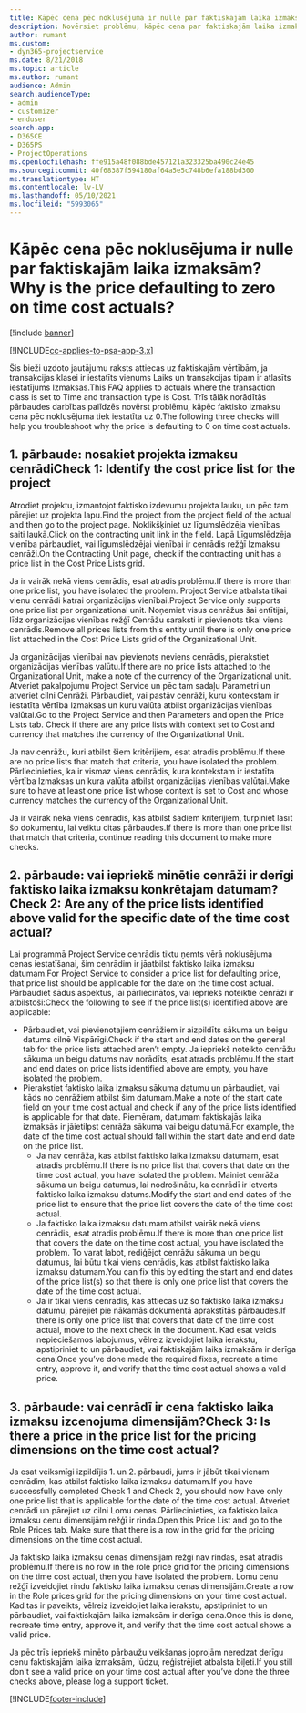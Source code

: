 ```yaml
---
title: Kāpēc cena pēc noklusējuma ir nulle par faktiskajām laika izmaksām?
description: Novērsiet problēmu, kāpēc cena par faktiskajām laika izmaksām tiek pēc noklusējuma iestatīta uz 0.
author: rumant
ms.custom:
- dyn365-projectservice
ms.date: 8/21/2018
ms.topic: article
ms.author: rumant
audience: Admin
search.audienceType:
- admin
- customizer
- enduser
search.app:
- D365CE
- D365PS
- ProjectOperations
ms.openlocfilehash: ffe915a48f088bde457121a323325ba490c24e45
ms.sourcegitcommit: 40f68387f594180af64a5e5c748b6efa188bd300
ms.translationtype: HT
ms.contentlocale: lv-LV
ms.lasthandoff: 05/10/2021
ms.locfileid: "5993065"
---
```

# <a name="why-is-the-price-defaulting-to-zero-on-time-cost-actuals"></a><span data-ttu-id="7b4d0-103">Kāpēc cena pēc noklusējuma ir nulle par faktiskajām laika izmaksām?</span><span class="sxs-lookup"><span data-stu-id="7b4d0-103">Why is the price defaulting to zero on time cost actuals?</span></span>

[!include [banner](../includes/psa-now-project-operations.md)]

[!INCLUDE[cc-applies-to-psa-app-3.x](../includes/cc-applies-to-psa-app-3x.md)]

<span data-ttu-id="7b4d0-104">Šis bieži uzdoto jautājumu raksts attiecas uz faktiskajām vērtībām, ja transakcijas klasei ir iestatīts vienums Laiks un transakcijas tipam ir atlasīts iestatījums Izmaksas.</span><span class="sxs-lookup"><span data-stu-id="7b4d0-104">This FAQ applies to actuals where the transaction class is set to Time and transaction type is Cost.</span></span> <span data-ttu-id="7b4d0-105">Trīs tālāk norādītās pārbaudes darbības palīdzēs novērst problēmu, kāpēc faktisko izmaksu cena pēc noklusējuma tiek iestatīta uz 0.</span><span class="sxs-lookup"><span data-stu-id="7b4d0-105">The following three checks will help you troubleshoot why the price is defaulting to 0 on time cost actuals.</span></span>
 
## <a name="check-1-identify-the-cost-price-list-for-the-project"></a><span data-ttu-id="7b4d0-106">1. pārbaude: nosakiet projekta izmaksu cenrādi</span><span class="sxs-lookup"><span data-stu-id="7b4d0-106">Check 1: Identify the cost price list for the project</span></span>

<span data-ttu-id="7b4d0-107">Atrodiet projektu, izmantojot faktisko izdevumu projekta lauku, un pēc tam pārejiet uz projekta lapu.</span><span class="sxs-lookup"><span data-stu-id="7b4d0-107">Find the project from the project field of the actual and then go to the project page.</span></span> <span data-ttu-id="7b4d0-108">Noklikšķiniet uz līgumslēdzēja vienības saiti laukā.</span><span class="sxs-lookup"><span data-stu-id="7b4d0-108">Click on the contracting unit link in the field.</span></span> <span data-ttu-id="7b4d0-109">Lapā Līgumslēdzēja vienība pārbaudiet, vai līgumslēdzējai vienībai ir cenrādis režģī Izmaksu cenrāži.</span><span class="sxs-lookup"><span data-stu-id="7b4d0-109">On the Contracting Unit page, check if the contracting unit has a price list in the Cost Price Lists grid.</span></span>

<span data-ttu-id="7b4d0-110">Ja ir vairāk nekā viens cenrādis, esat atradis problēmu.</span><span class="sxs-lookup"><span data-stu-id="7b4d0-110">If there is more than one price list, you have isolated the problem.</span></span> <span data-ttu-id="7b4d0-111">Project Service atbalsta tikai vienu cenrādi katrai organizācijas vienībai.</span><span class="sxs-lookup"><span data-stu-id="7b4d0-111">Project Service only supports one price list per organizational unit.</span></span> <span data-ttu-id="7b4d0-112">Noņemiet visus cenrāžus šai entītijai, līdz organizācijas vienības režģī Cenrāžu saraksti ir pievienots tikai viens cenrādis.</span><span class="sxs-lookup"><span data-stu-id="7b4d0-112">Remove all prices lists from this entity until there is only one price list attached in the Cost Price Lists grid of the Organizational Unit.</span></span>

<span data-ttu-id="7b4d0-113">Ja organizācijas vienībai nav pievienots neviens cenrādis, pierakstiet organizācijas vienības valūtu.</span><span class="sxs-lookup"><span data-stu-id="7b4d0-113">If there are no price lists attached to the Organizational Unit, make a note of the currency of the Organizational unit.</span></span> <span data-ttu-id="7b4d0-114">Atveriet pakalpojumu Project Service un pēc tam sadaļu Parametri un atveriet cilni Cenrāži. Pārbaudiet, vai pastāv cenrāži, kuru kontekstam ir iestatīta vērtība Izmaksas un kuru valūta atbilst organizācijas vienības valūtai.</span><span class="sxs-lookup"><span data-stu-id="7b4d0-114">Go to the Project Service and then Parameters and open the Price Lists tab. Check if there are any price lists with context set to Cost and currency that matches the currency of the Organizational Unit.</span></span>
 
<span data-ttu-id="7b4d0-115">Ja nav cenrāžu, kuri atbilst šiem kritērijiem, esat atradis problēmu.</span><span class="sxs-lookup"><span data-stu-id="7b4d0-115">If there are no price lists that match that criteria, you have isolated the problem.</span></span> <span data-ttu-id="7b4d0-116">Pārliecinieties, ka ir vismaz viens cenrādis, kura kontekstam ir iestatīta vērtība Izmaksas un kura valūta atbilst organizācijas vienības valūtai.</span><span class="sxs-lookup"><span data-stu-id="7b4d0-116">Make sure to have at least one price list whose context is set to Cost and whose currency matches the currency of the Organizational Unit.</span></span>

<span data-ttu-id="7b4d0-117">Ja ir vairāk nekā viens cenrādis, kas atbilst šādiem kritērijiem, turpiniet lasīt šo dokumentu, lai veiktu citas pārbaudes.</span><span class="sxs-lookup"><span data-stu-id="7b4d0-117">If there is more than one price list that match that criteria, continue reading this document to make more checks.</span></span>

## <a name="check-2-are-any-of-the-price-lists-identified-above-valid-for-the-specific-date-of-the-time-cost-actual"></a><span data-ttu-id="7b4d0-118">2. pārbaude: vai iepriekš minētie cenrāži ir derīgi faktisko laika izmaksu konkrētajam datumam?</span><span class="sxs-lookup"><span data-stu-id="7b4d0-118">Check 2: Are any of the price lists identified above valid for the specific date of the time cost actual?</span></span>

<span data-ttu-id="7b4d0-119">Lai programmā Project Service cenrādis tiktu ņemts vērā noklusējuma cenas iestatīšanai, šim cenrādim ir jāatbilst faktisko laika izmaksu datumam.</span><span class="sxs-lookup"><span data-stu-id="7b4d0-119">For Project Service to consider a price list for defaulting price, that price list should be applicable for the date on the time cost actual.</span></span> <span data-ttu-id="7b4d0-120">Pārbaudiet šādus aspektus, lai pārliecinātos, vai iepriekš noteiktie cenrāži ir atbilstoši:</span><span class="sxs-lookup"><span data-stu-id="7b4d0-120">Check the following to see if the price list(s) identified above are applicable:</span></span>

- <span data-ttu-id="7b4d0-121">Pārbaudiet, vai pievienotajiem cenrāžiem ir aizpildīts sākuma un beigu datums cilnē Vispārīgi.</span><span class="sxs-lookup"><span data-stu-id="7b4d0-121">Check if the start and end dates on the general tab for the price lists attached aren’t empty.</span></span> <span data-ttu-id="7b4d0-122">Ja iepriekš noteikto cenrāžu sākuma un beigu datums nav norādīts, esat atradis problēmu.</span><span class="sxs-lookup"><span data-stu-id="7b4d0-122">If the start and end dates on price lists identified above are empty, you have isolated the problem.</span></span> 
- <span data-ttu-id="7b4d0-123">Pierakstiet faktisko laika izmaksu sākuma datumu un pārbaudiet, vai kāds no cenrāžiem atbilst šim datumam.</span><span class="sxs-lookup"><span data-stu-id="7b4d0-123">Make a note of the start date field on your time cost actual and check if any of the price lists identified is applicable for that date.</span></span> <span data-ttu-id="7b4d0-124">Piemēram, datumam faktiskajās laika izmaksās ir jāietilpst cenrāža sākuma vai beigu datumā.</span><span class="sxs-lookup"><span data-stu-id="7b4d0-124">For example, the date of the time cost actual should fall within the start date and end date on the price list.</span></span> 
    - <span data-ttu-id="7b4d0-125">Ja nav cenrāža, kas atbilst faktisko laika izmaksu datumam, esat atradis problēmu.</span><span class="sxs-lookup"><span data-stu-id="7b4d0-125">If there is no price list that covers that date on the time cost actual, you have isolated the problem.</span></span> <span data-ttu-id="7b4d0-126">Mainiet cenrāža sākuma un beigu datumus, lai nodrošinātu, ka cenrādī ir ietverts faktisko laika izmaksu datums.</span><span class="sxs-lookup"><span data-stu-id="7b4d0-126">Modify the start and end dates of the price list to ensure that the price list covers the date of the time cost actual.</span></span> 
    - <span data-ttu-id="7b4d0-127">Ja faktisko laika izmaksu datumam atbilst vairāk nekā viens cenrādis, esat atradis problēmu.</span><span class="sxs-lookup"><span data-stu-id="7b4d0-127">If there is more than one price list that covers the date on the time cost actual, you have isolated the problem.</span></span> <span data-ttu-id="7b4d0-128">To varat labot, rediģējot cenrāžu sākuma un beigu datumus, lai būtu tikai viens cenrādis, kas atbilst faktisko laika izmaksu datumam.</span><span class="sxs-lookup"><span data-stu-id="7b4d0-128">You can fix this by editing the start and end dates of the price list(s) so that there is only one price list that covers the date of the time cost actual.</span></span> 
    - <span data-ttu-id="7b4d0-129">Ja ir tikai viens cenrādis, kas attiecas uz šo faktisko laika izmaksu datumu, pārejiet pie nākamās dokumentā aprakstītās pārbaudes.</span><span class="sxs-lookup"><span data-stu-id="7b4d0-129">If there is only one price list that covers that date of the time cost actual, move to the next check in the document.</span></span>
<span data-ttu-id="7b4d0-130">Kad esat veicis nepieciešamos labojumus, vēlreiz izveidojiet laika ierakstu, apstipriniet to un pārbaudiet, vai faktiskajām laika izmaksām ir derīga cena.</span><span class="sxs-lookup"><span data-stu-id="7b4d0-130">Once you’ve done made the required fixes, recreate a time entry, approve it, and verify that the time cost actual shows a valid price.</span></span>

## <a name="check-3-is-there-a-price-in-the-price-list-for-the-pricing-dimensions-on-the-time-cost-actual"></a><span data-ttu-id="7b4d0-131">3. pārbaude: vai cenrādī ir cena faktisko laika izmaksu izcenojuma dimensijām?</span><span class="sxs-lookup"><span data-stu-id="7b4d0-131">Check 3: Is there a price in the price list for the pricing dimensions on the time cost actual?</span></span>

<span data-ttu-id="7b4d0-132">Ja esat veiksmīgi izpildījis 1. un 2. pārbaudi, jums ir jābūt tikai vienam cenrādim, kas atbilst faktisko laika izmaksu datumam.</span><span class="sxs-lookup"><span data-stu-id="7b4d0-132">If you have successfully completed Check 1 and Check 2, you should now have only one price list that is applicable for the date of the time cost actual.</span></span> <span data-ttu-id="7b4d0-133">Atveriet cenrādi un pārejiet uz cilni Lomu cenas. Pārliecinieties, ka faktisko laika izmaksu cenu dimensijām režģī ir rinda.</span><span class="sxs-lookup"><span data-stu-id="7b4d0-133">Open this Price List and go to the Role Prices tab. Make sure that there is a row in the grid for the pricing dimensions on the time cost actual.</span></span>

<span data-ttu-id="7b4d0-134">Ja faktisko laika izmaksu cenas dimensijām režģī nav rindas, esat atradis problēmu.</span><span class="sxs-lookup"><span data-stu-id="7b4d0-134">If there is no row in the role price grid for the pricing dimensions on the time cost actual, then you have isolated the problem.</span></span> <span data-ttu-id="7b4d0-135">Lomu cenu režģī izveidojiet rindu faktisko laika izmaksu cenas dimensijām.</span><span class="sxs-lookup"><span data-stu-id="7b4d0-135">Create a row in the Role prices grid for the pricing dimensions on your time cost actual.</span></span> <span data-ttu-id="7b4d0-136">Kad tas ir paveikts, vēlreiz izveidojiet laika ierakstu, apstipriniet to un pārbaudiet, vai faktiskajām laika izmaksām ir derīga cena.</span><span class="sxs-lookup"><span data-stu-id="7b4d0-136">Once this is done, recreate time entry, approve it, and verify that the time cost actual shows a valid price.</span></span>
 
<span data-ttu-id="7b4d0-137">Ja pēc trīs iepriekš minēto pārbaužu veikšanas joprojām neredzat derīgu cenu faktiskajām laika izmaksām, lūdzu, reģistrējiet atbalsta biļeti.</span><span class="sxs-lookup"><span data-stu-id="7b4d0-137">If you still don't see a valid price on your time cost actual after you’ve done the three checks above, please log a support ticket.</span></span>





[!INCLUDE[footer-include](../includes/footer-banner.md)]